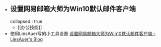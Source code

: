 - ## 设置网易邮箱大师为Win10默认邮件客户端
  collapsed:: true
	- [[办公技能]]
- 使用LiesAuer写的小工具设置 [设置网易邮箱大师为Win10默认邮件客户端 - LiesAuer's Blog](https://www.liesauer.net/blog/post/set-neteasy-mail-master-as-default-client.html)